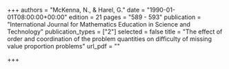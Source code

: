 +++
authors = "McKenna, N., & Harel, G."
date = "1990-01-01T08:00:00+00:00"
edition = 21
pages = "589 - 593"
publication = "International Journal for Mathematics Education in Science and Technology"
publication_types = ["2"]
selected = false
title = "The effect of order and coordination of the problem quantities on difficulty of missing value proportion problems"
url_pdf = ""

+++
